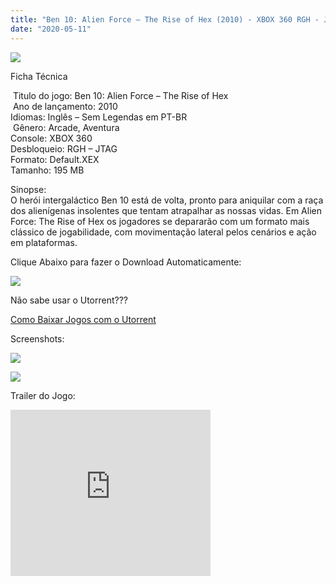 ```yaml
---
title: "Ben 10: Alien Force – The Rise of Hex (2010) - XBOX 360 RGH - JTAG"
date: "2020-05-11"
---
```


[![](https://1.bp.blogspot.com/-hGS_U9chGSY/XrmK4CGePDI/AAAAAAAAGSc/Bh0TamkcXLkk-wBaeBi-ifTc6dgpsbGlwCLcBGAsYHQ/s320/Ben-10-213x300.jpg)](https://1.bp.blogspot.com/-hGS_U9chGSY/XrmK4CGePDI/AAAAAAAAGSc/Bh0TamkcXLkk-wBaeBi-ifTc6dgpsbGlwCLcBGAsYHQ/s1600/Ben-10-213x300.jpg)

Ficha Técnica

 Titulo do jogo: Ben 10: Alien Force – The Rise of Hex  
 Ano de lançamento: 2010  
Idiomas: Inglês – Sem Legendas em PT-BR  
 Gênero: Arcade, Aventura  
Console: XBOX 360  
Desbloqueio: RGH – JTAG  
Formato: Default.XEX  
Tamanho: 195 MB

Sinopse:  
O herói intergaláctico Ben 10 está de volta, pronto para aniquilar com a raça dos alienígenas insolentes que tentam atrapalhar as nossas vidas. Em Alien Force: The Rise of Hex os jogadores se depararão com um formato mais clássico de jogabilidade, com movimentação lateral pelos cenários e ação em plataformas.

Clique Abaixo para fazer o Download Automaticamente:

[![](https://1.bp.blogspot.com/-ZiyKr4TPKHg/XqoHsQG1YpI/AAAAAAAAFU0/2TSF5tAU16YCRCDeI6UL7VZxWtpmWQ_cQCPcBGAYYCw/s1600/MAGNET-LINK-300x77.png)](https://zee.gl/gwzP)

Não sabe usar o Utorrent???

[Como Baixar Jogos com o Utorrent](https://ultragames-torrents.blogspot.com/2020/04/como-baixar-jogos-com-o-utorrent.html)

Screenshots:

[![](https://1.bp.blogspot.com/-dcoVXVH46Ro/XrmLmHxNvyI/AAAAAAAAGSk/jWWxo2U4GZUlFxT3lCLXse5qygFfbhrsACLcBGAsYHQ/s320/maxresdefault.jpg)](https://1.bp.blogspot.com/-dcoVXVH46Ro/XrmLmHxNvyI/AAAAAAAAGSk/jWWxo2U4GZUlFxT3lCLXse5qygFfbhrsACLcBGAsYHQ/s1600/maxresdefault.jpg)

[![](https://1.bp.blogspot.com/-0kJSJmQrOw4/XrmLmXaMXxI/AAAAAAAAGSo/SlVcmvvdAkYOeRn_vCNtXb6ygeyzgHKkQCLcBGAsYHQ/s320/Ben10theriseofhex01.jpg)](https://1.bp.blogspot.com/-0kJSJmQrOw4/XrmLmXaMXxI/AAAAAAAAGSo/SlVcmvvdAkYOeRn_vCNtXb6ygeyzgHKkQCLcBGAsYHQ/s1600/Ben10theriseofhex01.jpg)

Trailer do Jogo:

<iframe width="320" height="266" class="YOUTUBE-iframe-video" data-thumbnail-src="https://i.ytimg.com/vi/dFW6qC3oZCQ/0.jpg" src="https://www.youtube.com/embed/dFW6qC3oZCQ?feature=player_embedded" frameborder="0" allowfullscreen></iframe>
